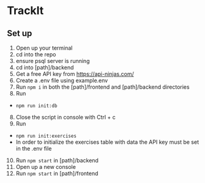 # TrackIt

## Set up

1. Open up your terminal
2. cd into the repo
3. ensure psql server is running
4. cd into [path]/backend
5.  Get a free API key from https://api-ninjas.com/
6. Create a .env file using example.env
7. Run ```npm i``` in both the [path]/frontend and [path]/backend directories
7. Run 
- ``` npm run init:db ```
8. Close the script in console with Ctrl + c
9. Run
- ``` npm run init:exercises ```
- In order to initialize the exercises table with data the API key must be set in the .env file
10. Run ```npm start``` in [path]/backend
11. Open up a new console
11. Run ```npm start``` in [path]/frontend
